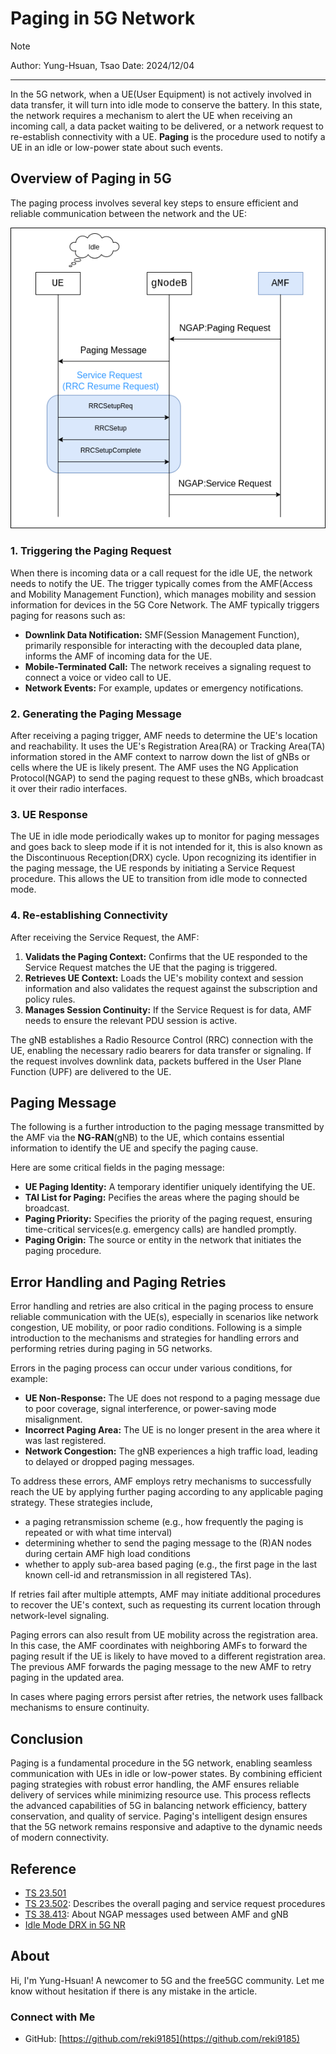 # Paging in 5G Network
>[!NOTE]
> Author: Yung-Hsuan, Tsao
> Date: 2024/12/04
---

In the 5G network, when a UE(User Equipment) is not actively involved in data transfer, it will turn into idle mode to conserve the battery. In this state, the network requires a mechanism to alert the UE when receiving an incoming call, a data packet waiting to be delivered, or a network request to re-establish connectivity with a UE. **Paging** is the procedure used to notify a UE in an idle or low-power state about such events.

## Overview of Paging in 5G

The paging process involves several key steps to ensure efficient and reliable communication between the network and the UE:

![paging](./paging.png)

### 1. Triggering the Paging Request 
When there is incoming data or a call request for the idle UE, the network needs to notify the UE. The trigger typically comes from the AMF(Access and Mobility Management Function), which manages mobility and session information for devices in the 5G Core Network.
The AMF typically triggers paging for reasons such as:

- **Downlink Data Notification:** SMF(Session Management Function), primarily responsible for interacting with the decoupled data plane, informs the AMF of incoming data for the UE. 
- **Mobile-Terminated Call:** The network receives a signaling request to connect a voice or video call to UE.
- **Network Events:** For example, updates or emergency notifications.

### 2. Generating the Paging Message 
After receiving a paging trigger, AMF needs to determine the UE's location and reachability. It uses the UE's Registration Area(RA) or Tracking Area(TA) information stored in the AMF context to narrow down the list of gNBs or cells where the UE is likely present. The AMF uses the NG Application Protocol(NGAP) to send the paging request to these gNBs, which broadcast it over their radio interfaces.

### 3. UE Response
The UE in idle mode periodically wakes up to monitor for paging messages and goes back to sleep mode if it is not intended for it, this is also known as the Discontinuous Reception(DRX) cycle. Upon recognizing its identifier in the paging message, the UE responds by initiating a Service Request procedure. This allows the UE to transition from idle mode to connected mode.

### 4. Re-establishing Connectivity
After receiving the Service Request, the AMF:
1. **Validats the Paging Context:** Confirms that the UE responded to the Service Request matches the UE that the paging is triggered.
2. **Retrieves UE Context:** Loads the UE's mobility context and session information and also validates the request against the subscription and policy rules.
3. **Manages Session Continuity:** If the Service Request is for data, AMF needs to ensure the relevant PDU session is active.

The gNB establishes a Radio Resource Control (RRC) connection with the UE, enabling the necessary radio bearers for data transfer or signaling. If the request involves downlink data, packets buffered in the User Plane Function (UPF) are delivered to the UE.

## Paging Message

The following is a further introduction to the paging message transmitted by the AMF via the **NG-RAN**(gNB) to the UE, which contains essential information to identify the UE and specify the paging cause.

Here are some critical fields in the paging message:

- **UE Paging Identity:** A temporary identifier uniquely identifying the UE.
- **TAI List for Paging:** Pecifies the areas where the paging should be broadcast.
- **Paging Priority:** Specifies the priority of the paging request, ensuring time-critical services(e.g. emergency calls) are handled promptly.
- **Paging Origin:** The source or entity in the network that initiates the paging procedure.

## Error Handling and Paging Retries

Error handling and retries are also critical in the paging process to ensure reliable communication with the UE(s), especially in scenarios like network congestion, UE mobility, or poor radio conditions. Following is a simple introduction to the mechanisms and strategies for handling errors and performing retries during paging in 5G networks.

Errors in the paging process can occur under various conditions, for example:

- **UE Non-Response:** The UE does not respond to a paging message due to poor coverage, signal interference, or power-saving mode misalignment.
- **Incorrect Paging Area:** The UE is no longer present in the area where it was last registered.
- **Network Congestion:** The gNB experiences a high traffic load, leading to delayed or dropped paging messages.

To address these errors, AMF employs retry mechanisms to successfully reach the UE by applying further paging according to any applicable paging strategy. These strategies include, 

- a paging retransmission scheme (e.g., how frequently the paging is repeated or with what time interval)
- determining whether to send the paging message to the (R)AN nodes during certain AMF high load conditions
- whether to apply sub-area based paging (e.g., the first page in the last known cell-id and retransmission in all registered TAs).

If retries fail after multiple attempts, AMF may initiate additional procedures to recover the UE's context, such as requesting its current location through network-level signaling.

Paging errors can also result from UE mobility across the registration area. In this case, the AMF coordinates with neighboring AMFs to forward the paging result if the UE is likely to have moved to a different registration area. The previous AMF forwards the paging message to the new AMF to retry paging in the updated area.

In cases where paging errors persist after retries, the network uses fallback mechanisms to ensure continuity.

## Conclusion
Paging is a fundamental procedure in the 5G network, enabling seamless communication with UEs in idle or low-power states. By combining efficient paging strategies with robust error handling, the AMF ensures reliable delivery of services while minimizing resource use. This process reflects the advanced capabilities of 5G in balancing network efficiency, battery conservation, and quality of service. Paging's intelligent design ensures that the 5G network remains responsive and adaptive to the dynamic needs of modern connectivity.

## Reference
- [TS 23.501](https://www.etsi.org/deliver/etsi_ts/123500_123599/123501/17.05.00_60/ts_123501v170500p.pdf)
- [TS 23.502](https://www.etsi.org/deliver/etsi_ts/123500_123599/123502/17.04.00_60/ts_123502v170400p.pdf): Describes the overall paging and service request procedures
- [TS 38.413](https://www.etsi.org/deliver/etsi_ts/138400_138499/138413/16.02.00_60/ts_138413v160200p.pdf): About NGAP messages used between AMF and gNB
- [Idle Mode DRX in 5G NR](https://wirelessbrew.com/5g-nr/5g-mac-layer/idle-mode-drx/)

## About
Hi, I'm Yung-Hsuan!  A newcomer to 5G and the free5GC community. Let me know without hesitation if there is any mistake in the article.

### Connect with Me

- GitHub: [https://github.com/reki9185](https://github.com/reki9185)